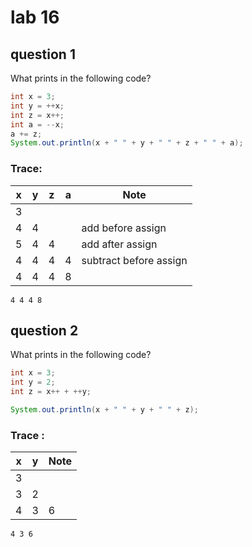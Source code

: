 # lab 16
## question 1
What prints in the following code?

```java
int x = 3;
int y = ++x;
int z = x++;
int a = --x;
a += z;
System.out.println(x + " " + y + " " + z + " " + a);
```
### Trace: 

| x | y | z | a | Note |
|---|---|---|---|------|
| 3| | | |  |
| 4|4| | |         add before assign |
| 5|4|4| |         add after assign |
| 4|4|4|4|         subtract before assign |
| 4|4|4|8|        |

```
4 4 4 8 
```
## question 2
What prints in the following code?
```java
int x = 3;
int y = 2;
int z = x++ + ++y;

System.out.println(x + " " + y + " " + z);
```

### Trace :

| x | y | Note |
|---|---|---|
| 3| | | |
| 3| 2 | | |
| 4 | 3 |  6 |     add to y before (3) , add to x after (3)  so 3 + 3 = 6  |
```
4 3 6
```
